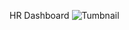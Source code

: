 
HR Dashboard
![Tumbnail](https://github.com/user-attachments/assets/a92a07a5-a8e1-44de-93a8-76e2b7a70889)
